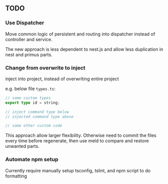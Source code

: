 ## TODO

### Use Dispatcher
Move common logic of persistent and routing
into dispatcher
instead of controller and service.

The new approach is less dependent to nest.js
and allow less duplication in nest and primus parts.

### Change from overwrite to inject
inject into project,
instead of overwriting entire project

e.g. below file `types.ts`:
```typescript
// some custom types
export type id = string;

// inject command type below
// injected command type above

// some other custom code
```

This approach allow larger flexibility.
Otherwise need to commit the files every time before regenerate, then use meld to compare and restore unwanted parts.

### Automate npm setup
Currently require manually setup tsconfig, tslint, and npm script to do formatting
